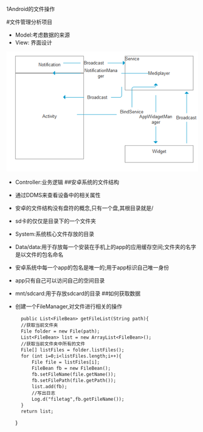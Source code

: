 1Android的文件操作

#文件管理分析项目
- Model:考虑数据的来源
- View: 界面设计

![](image1.png)

- Controller:业务逻辑
##安卓系统的文件结构
- 通过DDMS来查看设备中的相关属性
- 安卓的文件结构没有盘符的概念,只有一个盘,其根目录就是/
- sd卡的仅仅是目录下的一个文件夹
- System:系统核心文件存放的目录
- Data/data:用于存放每一个安装在手机上的app的应用缓存空间;文件夹的名字是以文件的包名命名
- 安卓系统中每一个app的包名是唯一的;用于app标识自己唯一身份
- app只有自己可以访问自己的空间目录
- mnt/sdcard:用于存放sdcard的目录
##如何获取数据
- 创建一个FileManager,对文件进行相关的操作

        public List<FileBean> getFileList(String path){
        //获取当前文件夹
        File folder = new File(path);
        List<FileBean> list = new ArrayList<FileBean>();
        //获取当前文件夹中所有的文件
        File[] listFiles = folder.listFiles();
        for (int i=0;i<listFiles.length;i++){
            File file = listFiles[i];
            FileBean fb = new FileBean();
            fb.setFileName(file.getName());
            fb.setFilePath(file.getPath());
            list.add(fb);
            //写出日志
            Log.d("filetag",fb.getFileName());
        }
        return list;
    }
